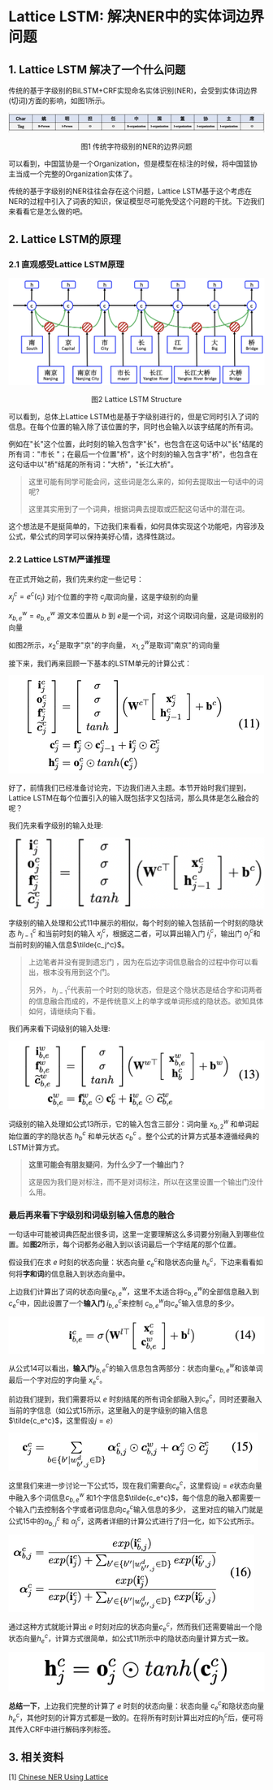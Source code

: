 # Lattice LSTM: 解决NER中的实体词边界问题

## 1. Lattice LSTM 解决了一个什么问题

传统的基于字级别的BiLSTM+CRF实现命名实体识别(NER)，会受到实体词边界(切词)方面的影响，如图1所示。

![1](../../../images/lattice_lstm/1.png)



<center>图1 传统字符级别的NER的边界问题</center>

可以看到，中国篮协是一个Organization，但是模型在标注的时候，将中国篮协主当成一个完整的Organization实体了。

传统的基于字级别的NER往往会存在这个问题，Lattice LSTM基于这个考虑在NER的过程中引入了词表的知识，保证模型尽可能免受这个问题的干扰。下边我们来看看它是怎么做的吧。

## 2. Lattice LSTM的原理

### 2.1 直观感受Lattice LSTM原理

![2](../../../images/lattice_lstm/2.png)



<center>图2 Lattice LSTM Structure</center>

可以看到，总体上Lattice LSTM也是基于字级别进行的，但是它同时引入了词的信息。在每个位置的输入除了该位置的字，同时也会输入以该字结尾的所有词。

例如在"长"这个位置，此时刻的输入包含字"长"，也包含在这句话中以"长"结尾的所有词："市长 "；在最后一个位置"桥"，这个时刻的输入包含字"桥"，也包含在这句话中以"桥"结尾的所有词："大桥"，"长江大桥"。

> 这里可能有同学可能会问，这些词是怎么来的，如何去提取出一句话中的词呢?
>
> 这里其实用到了一个词典，根据词典去提取或匹配这句话中的潜在词。

这个想法是不是挺简单的，下边我们来看看，如何具体实现这个功能吧，内容涉及公式，晕公式的同学可以保持美好心情，选择性跳过。



### 2.2 Lattice LSTM严谨推理

在正式开始之前，我们先来约定一些记号：

 $x_j^c = e^c(c_j)$ 对$j$个位置的字符 $c_j$取词向量，这是字级别的向量

$x_{b,e}^w = e_{b,e}^w$ 源文本位置从 $b$ 到 $e$是一个词，对这个词取词向量，这是词级别的向量

如图2所示，$x_2^c$是取字"京"的字向量， $x_{1,2}^w$是取词"南京"的词向量



接下来，我们再来回顾一下基本的LSTM单元的计算公式：

![5](../../../images/lattice_lstm/5.png)



好了，前情我们已经准备讨论完，下边我们进入主题。本节开始时我们提到，Lattice LSTM在每个位置引入的输入既包括字又包括词，那么具体是怎么融合的呢？

我们先来看字级别的输入处理:

![6](../../../images/lattice_lstm/6.png)



字级别的输入处理和公式11中展示的相似，每个时刻的输入包括前一个时刻的隐状态 $h_{j-1}^c$ 和当前时刻的输入 $x_j^c$，根据这二者，可以算出输入门 $i_j^c$，输出门 $o_j^c$和当前时刻的输入信息$\tilde{c_j^c}$。



> 上边笔者并没有提到遗忘门 ，因为在后边字词信息融合的过程中你可以看出，根本没有用到这个门。
>
>  另外，  $h_{j-1}^c$代表前一个时刻的隐状态，但是这个隐状态是结合字和词两者的信息融合而成的，不是传统意义上的单字或单词形成的隐状态。欲知具体如何，请继续向下看。



我们再来看下词级别的输入处理:

![7](../../../images/lattice_lstm/7.png)



词级别的输入处理如公式13所示，它的输入包含三部分：词向量 $x_{b,2}^w$ 和单词起始位置的字的隐状态 $h_b^c$ 和单元状态 $c_b^c$ 。整个公式的计算方式基本遵循经典的LSTM计算方式。



> **这里可能会有朋友疑问**，**为什么少了一个输出门？**
>
> 这是因为我们是对标注，而不是对词标注，所以在这里设置一个输出门没什么用。



### **最后再来看下字级别和词级别输入信息的融合**

一句话中可能被词典匹配出很多词，这里一定要理解这么多词要分别融入到哪些位置。如**图2**所示，每个词都务必融入到以该词最后一个字结尾的那个位置。

假设我们在求 $e$ 时刻的状态向量：状态向量 $c_e^c$和隐状态向量 $h_e^c$，下边来看看如何将**字和词**的信息融入到状态向量中。

上边我们计算出了词的状态向量$c_{b,e}^w$，这里不太适合将$c_{b,e}^w$的全部信息融入到$c_e^c$中，因此设置了一个**输入门** $i_{b,e}^c$来控制 $c_{b,e}^w$向$c_e^c$输入信息的多少。

![8](../../../images/lattice_lstm/8.png)



从公式14可以看出，**输入门**$i_{b,e}^c$的输入信息包含两部分：状态向量$c_{b,e}^w$和该单词最后一个字对应的字向量 $x_e^c$。

前边我们提到，我们需要将以 $e$ 时刻结尾的所有词全部融入到$c_e^c$，同时还要融入当前的字信息（如公式15所示，这里融入的是字级别的输入信息$\tilde{c_e^c}$，这里假设$j=e$）

![9](../../../images/lattice_lstm/9.png)



这里我们来进一步讨论一下公式15，现在我们需要向$c_e^c$，这里假设$j=e$状态向量中融入多个词信息$c_{b,e}^w$ 和1个字信息$\tilde{c_e^c}$，每个信息的融入都需要一个输入门去控制各个字或者词信息向$c_e^c$输入信息的多少， 这里对应的输入门就是公式15中的$\alpha_{b,j}^c$ 和 $\alpha_j^c$，这两者详细的计算公式进行了归一化，如下公式所示。

![10](../../../images/lattice_lstm/10.png)



通过这种方式就能计算出 $e$ 时刻对应的状态向量$c_e^c$，然而我们还需要输出一个隐状态向量$h_e^c$，计算方式很简单，如公式11所示中的隐状态向量计算方式一致。

![11](../../../images/lattice_lstm/11.png)





**总结一下**，上边我们完整的计算了 $e$ 时刻的状态向量：状态向量 $c_e^c$和隐状态向量$h_e^c$，其他时刻的计算方式都是一致的。在将所有时刻计算出对应的$h_j^c$后，便可将其传入CRF中进行解码序列标签。



## 3. 相关资料

[1]  [Chinese NER Using Lattice](https://arxiv.org/pdf/1805.02023.pdf) 

